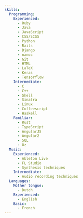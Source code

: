 ```yaml
---
skills:
  Programming:
    Experienced:
      - Ruby
      - Java
      - JavaScript
      - CSS/SCSS
      - Python
      - Rails
      - Django
      - nanoc
      - Git
      - HTML
      - LaTeX
      - Keras
      - Tensorflow
    Intermediate:
      - C
      - C++
      - Shell
      - Sinatra
      - Linux
      - Coffeescript
      - Haskell
    Familiar:
      - Rust
      - TypeScript
      - AngularJS
      - Angular2
      - SQL
      - Oz
  Music:
    Experienced:
      - Ableton Live
      - FL Studio
      - Synthesis techniques
    Intermediate:
      - Audio recording techniques
  Languages:
    Mother tongue:
      - Dutch
    Experienced:
      - English
    Basic:
      - French
---
```

